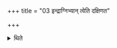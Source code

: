 +++
title = "03 इन्द्राग्निभ्यान् त्वेति दक्षिणत"

+++

<details><summary>थिते</summary>

3. standing in the south with his face to the north with indrāgnibhyāṁ tvā;  
</details>
